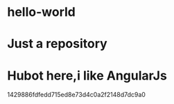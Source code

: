 # hello-world
Just a repository
==================
Hubot here,i like AngularJs 
==========================

1429886fdfedd715ed8e73d4c0a2f2148d7dc9a0
